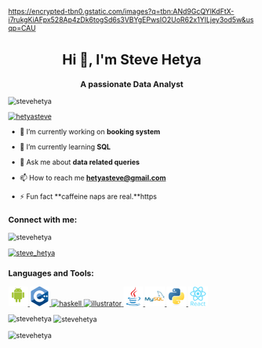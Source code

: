 https://encrypted-tbn0.gstatic.com/images?q=tbn:ANd9GcQYlKdFtX-i7rukgKiAFpx528Ap4zDk6togSd6s3VBYgEPwsIO2UoR62x1YILjey3od5w&usqp=CAU
<h1 align="center">Hi 👋, I'm Steve Hetya</h1>
<h3 align="center">A passionate Data Analyst </h3>
    
    

<p align="left"> <img src="https://komarev.com/ghpvc/?username=stevehetya&label=Profile%20views&color=0e75b6&style=flat" alt="stevehetya" /> </p>

<p align="left"> <a href="https://twitter.com/hetyasteve" target="blank"><img src="https://img.shields.io/twitter/follow/hetyasteve?logo=twitter&style=for-the-badge" alt="hetyasteve" /></a> </p>

- 🔭 I’m currently working on **booking system**

- 🌱 I’m currently learning **SQL**

- 💬 Ask me about **data related queries**

- 📫 How to reach me **hetyasteve@gmail.com**

- ⚡ Fun fact **caffeine naps are real.**https

<h3 align="left">Connect with me:</h3>
<p align="left">
<p align="left"> <img src="https://komarev.com/ghpvc/?username=stevehetya&label=Profile%20views&color=0e75b6&style=flat" alt="stevehetya" /> </p>
<a href="https://instagram.com/steve_hetya" target="blank"><img align="center" src="https://raw.githubusercontent.com/rahuldkjain/github-profile-readme-generator/master/src/images/icons/Social/instagram.svg" alt="steve_hetya" height="30" width="40" /></a>
</p>

<h3 align="left">Languages and Tools:</h3>
<p align="left"> <a href="https://developer.android.com" target="_blank" rel="noreferrer"> <img src="https://raw.githubusercontent.com/devicons/devicon/master/icons/android/android-original-wordmark.svg" alt="android" width="40" height="40"/> </a> <a href="https://www.w3schools.com/cpp/" target="_blank" rel="noreferrer"> <img src="https://raw.githubusercontent.com/devicons/devicon/master/icons/cplusplus/cplusplus-original.svg" alt="cplusplus" width="40" height="40"/> </a> <a href="https://www.haskell.org/" target="_blank" rel="noreferrer"> <img src="https://upload.wikimedia.org/wikipedia/commons/1/1c/Haskell-Logo.svg" alt="haskell" width="40" height="40"/> </a> <a href="https://www.adobe.com/in/products/illustrator.html" target="_blank" rel="noreferrer"> <img src="https://www.vectorlogo.zone/logos/adobe_illustrator/adobe_illustrator-icon.svg" alt="illustrator" width="40" height="40"/> </a> <a href="https://www.java.com" target="_blank" rel="noreferrer"> <img src="https://raw.githubusercontent.com/devicons/devicon/master/icons/java/java-original.svg" alt="java" width="40" height="40"/> </a> <a href="https://www.mysql.com/" target="_blank" rel="noreferrer"> <img src="https://raw.githubusercontent.com/devicons/devicon/master/icons/mysql/mysql-original-wordmark.svg" alt="mysql" width="40" height="40"/> </a> <a href="https://www.python.org" target="_blank" rel="noreferrer"> <img src="https://raw.githubusercontent.com/devicons/devicon/master/icons/python/python-original.svg" alt="python" width="40" height="40"/> </a> <a href="https://reactjs.org/" target="_blank" rel="noreferrer"> <img src="https://raw.githubusercontent.com/devicons/devicon/master/icons/react/react-original-wordmark.svg" alt="react" width="40" height="40"/> </a> </p>

<p><img align="left" src="https://github-readme-stats.vercel.app/api/top-langs?username=stevehetya&show_icons=true&locale=en&layout=compact" alt="stevehetya" /></p>

<p>&nbsp;<img align="center" src="https://github-readme-stats.vercel.app/api?username=stevehetya&show_icons=true&locale=en" alt="stevehetya" /></p>

<p><img align="center" src="https://github-readme-streak-stats.herokuapp.com/?user=stevehetya&" alt="stevehetya" /></p>

